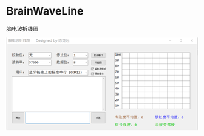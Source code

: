 # BrainWaveLine
脑电波折线图


![软件主界面][5]

[5]: https://raw.githubusercontent.com/chenjingyuanku/BrainWaveLine/master/images/window.png
